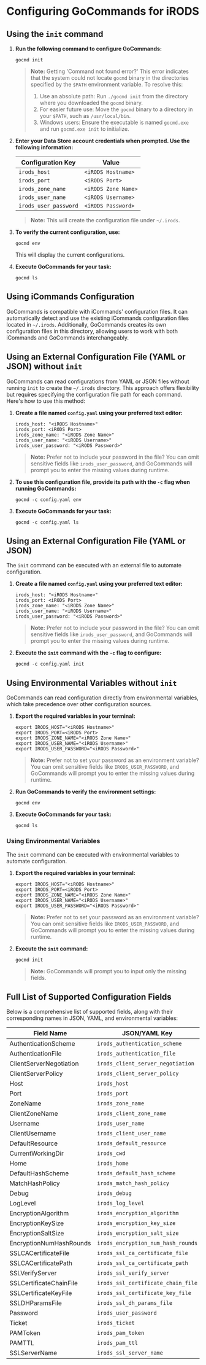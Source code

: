 # Configuring GoCommands for iRODS

## Using the `init` command

1. **Run the following command to configure GoCommands:**
   ```
   gocmd init
   ```

   > **Note:** Getting 'Command not found error?'
      This error indicates that the system could not locate `gocmd` binary in the directories specified by the `$PATH` environment variable. To resolve this:
   > 1. Use an absolute path: Run `./gocmd init` from the directory where you downloaded the `gocmd` binary.
   > 2. For easier future use: Move the `gocmd` binary to a directory in your `$PATH`, such as `/usr/local/bin`.
   > 3. Windows users: Ensure the executable is named `gocmd.exe` and run `gocmd.exe init` to initialize.

2. **Enter your Data Store account credentials when prompted. Use the following information:**

   | Configuration Key | Value |
   |-------------------|-------|
   | `irods_host`      | `<iRODS Hostname>` |
   | `irods_port`      | `<iRODS Port>` |
   | `irods_zone_name` | `<iRODS Zone Name>` |
   | `irods_user_name` |  `<iRODS Username>` |
   | `irods_user_password` | `<iRODS Password>` |

   > **Note:** This will create the configuration file under `~/.irods`.

3. **To verify the current configuration, use:**
   ```
   gocmd env
   ```
   This will display the current configurations.

4. **Execute GoCommands for your task:**
   ```
   gocmd ls
   ```

## Using iCommands Configuration

GoCommands is compatible with iCommands' configuration files. It can automatically detect and use the existing iCommands configuration files located in `~/.irods`. Additionally, GoCommands creates its own configuration files in this directory, allowing users to work with both iCommands and GoCommands interchangeably.

## Using an External Configuration File (YAML or JSON) without `init`

GoCommands can read configurations from YAML or JSON files without running `init` to create the `~/.irods` directory. This approach offers flexibility but requires specifying the configuration file path for each command. Here's how to use this method:

1. **Create a file named `config.yaml` using your preferred text editor:**
   ```
   irods_host: "<iRODS Hostname>"
   irods_port: <iRODS Port>
   irods_zone_name: "<iRODS Zone Name>"
   irods_user_name: "<iRODS Username>"
   irods_user_password: "<iRODS Password>"
   ```

   > **Note:** Prefer not to include your password in the file?
      You can omit sensitive fields like `irods_user_password`, and GoCommands will prompt you to enter the missing values during runtime.

2. **To use this configuration file, provide its path with the `-c` flag when running GoCommands:**
   ```
   gocmd -c config.yaml env
   ```

3. **Execute GoCommands for your task:**
   ```
   gocmd -c config.yaml ls
   ```

## Using an External Configuration File (YAML or JSON)

The `init` command can be executed with an external file to automate configuration.

1. **Create a file named `config.yaml` using your preferred text editor:**
   ```
   irods_host: "<iRODS Hostname>"
   irods_port: <iRODS Port>
   irods_zone_name: "<iRODS Zone Name>"
   irods_user_name: "<iRODS Username>"
   irods_user_password: "<iRODS Password>"
   ```

   > **Note:** Prefer not to include your password in the file?
      You can omit sensitive fields like `irods_user_password`, and GoCommands will prompt you to enter the missing values during runtime.

2. **Execute the `init` command with the `-c` flag to configure:**
   ```
   gocmd -c config.yaml init
   ```

## Using Environmental Variables without `init`

GoCommands can read configuration directly from environmental variables, which take precedence over other configuration sources.

1. **Export the required variables in your terminal:**
   ```
   export IRODS_HOST="<iRODS Hostname>"
   export IRODS_PORT=<iRODS Port>
   export IRODS_ZONE_NAME="<iRODS Zone Name>"
   export IRODS_USER_NAME="<iRODS Username>"
   export IRODS_USER_PASSWORD="<iRODS Password>"
   ```

   > **Note:** Prefer not to set your password as an environment variable?
      You can omit sensitive fields like `IRODS_USER_PASSWORD`, and GoCommands will prompt you to enter the missing values during runtime.

2. **Run GoCommands to verify the environment settings:**
   ```
   gocmd env
   ```

3. **Execute GoCommands for your task:**
   ```
   gocmd ls
   ```

### Using Environmental Variables

The `init` command can be executed with environmental variables to automate configuration.

1. **Export the required variables in your terminal:**
   ```
   export IRODS_HOST="<iRODS Hostname>"
   export IRODS_PORT=<iRODS Port>
   export IRODS_ZONE_NAME="<iRODS Zone Name>"
   export IRODS_USER_NAME="<iRODS Username>"
   export IRODS_USER_PASSWORD="<iRODS Password>"
   ```

   > **Note:** Prefer not to set your password as an environment variable?
      You can omit sensitive fields like `IRODS_USER_PASSWORD`, and GoCommands will prompt you to enter the missing values during runtime.

2. **Execute the `init` command:**
   ```
   gocmd init
   ```

   > **Note:** GoCommands will prompt you to input only the missing fields.


## Full List of Supported Configuration Fields

Below is a comprehensive list of supported fields, along with their corresponding names in JSON, YAML, and environmental variables:

| Field Name                     | JSON/YAML Key                     | Environmental Variable              | Default Value                    |
|--------------------------------|------------------------------------|-------------------------------------|---------------------------------|
| AuthenticationScheme           | `irods_authentication_scheme`     | `IRODS_AUTHENTICATION_SCHEME`       | native                           |
| AuthenticationFile             | `irods_authentication_file`       | `IRODS_AUTHENTICATION_FILE`         | ~/irods/.irodsA                 |
| ClientServerNegotiation        | `irods_client_server_negotiation` | `IRODS_CLIENT_SERVER_NEGOTIATION`   | off                              |
| ClientServerPolicy             | `irods_client_server_policy`       | `IRODS_CLIENT_SERVER_POLICY`        | CS_NEG_REFUSE                    |
| Host                           | `irods_host`                      | `IRODS_HOST`                        |                                 |
| Port                           | `irods_port`                      | `IRODS_PORT`                        | 1247                            |
| ZoneName                       | `irods_zone_name`                 | `IRODS_ZONE_NAME`                   |                                 |
| ClientZoneName                 | `irods_client_zone_name`          | `IRODS_CLIENT_ZONE_NAME`            |                                 |
| Username                       | `irods_user_name`                 | `IRODS_USER_NAME`                   |                                 |
| ClientUsername                 | `irods_client_user_name`          | `IRODS_CLIENT_USER_NAME`            |                                 |
| DefaultResource                | `irods_default_resource`          | `IRODS_DEFAULT_RESOURCE`            |                                 |
| CurrentWorkingDir              | `irods_cwd`                       | `IRODS_CWD`                         |                                 |
| Home                           | `irods_home`                      | `IRODS_HOME`                        |                                 |
| DefaultHashScheme              | `irods_default_hash_scheme`       | `IRODS_DEFAULT_HASH_SCHEME`         | SHA256                           |
| MatchHashPolicy                | `irods_match_hash_policy`         | `IRODS_MATCH_HASH_POLICY`           |                                 |
| Debug                          | `irods_debug`                     | `IRODS_DEBUG`                       |                                 |
| LogLevel                       | `irods_log_level`                 | `IRODS_LOG_LEVEL`                   | 0                               |
| EncryptionAlgorithm            | `irods_encryption_algorithm`      | `IRODS_ENCRYPTION_ALGORITHM`        | AES-256-CBC                      |
| EncryptionKeySize              | `irods_encryption_key_size`       | `IRODS_ENCRYPTION_KEY_SIZE`         | 32                              |
| EncryptionSaltSize             | `irods_encryption_salt_size`      | `IRODS_ENCRYPTION_SALT_SIZE`        | 8                               |
| EncryptionNumHashRounds        | `irods_encryption_num_hash_rounds`| `IRODS_ENCRYPTION_NUM_HASH_ROUNDS`  | 16                              |
| SSLCACertificateFile           | `irods_ssl_ca_certificate_file`   | `IRODS_SSL_CA_CERTIFICATE_FILE`     |                                 |
| SSLCACertificatePath           | `irods_ssl_ca_certificate_path`   | `IRODS_SSL_CA_CERTIFICATE_PATH`     |                                 |
| SSLVerifyServer                | `irods_ssl_verify_server`         | `IRODS_SSL_VERIFY_SERVER`           | hostname                         |
| SSLCertificateChainFile        | `irods_ssl_certificate_chain_file`| `IRODS_SSL_CERTIFICATE_CHAIN_FILE`  |                                 |
| SSLCertificateKeyFile          | `irods_ssl_certificate_key_file`  | `IRODS_SSL_CERTIFICATE_KEY_FILE`    |                                 |
| SSLDHParamsFile                | `irods_ssl_dh_params_file`        | `IRODS_SSL_DH_PARAMS_FILE`          |                                 |
| Password                       | `irods_user_password`             | `IRODS_USER_PASSWORD`               |                                 |
| Ticket                         | `irods_ticket`                    | `IRODS_TICKET`                      |                                 |
| PAMToken                       | `irods_pam_token`                 | `IRODS_PAM_TOKEN`                   |                                 |
| PAMTTL                         | `irods_pam_ttl`                   | `IRODS_PAM_TTL`                     |                                 |
| SSLServerName                  | `irods_ssl_server_name`           | `IRODS_SSL_SERVER_NAME`             |                                 |
